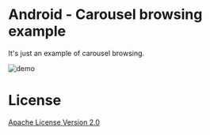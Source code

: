 Android - Carousel browsing example
========

It's just an example of carousel browsing.

![demo](art/demo.gif)


License
========

[Apache License Version 2.0](LICENSE)